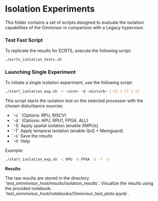 # **Isolation Experiments**

This folder contains a set of scripts designed to evaluate the isolation capabilities of the Omnivisor in comparison with a Legacy hypervisor.

### Test Fast Script

To replicate the results for ECRTS, execute the following script:

```bash
./ecrts_isolation_tests.sh
```

### Launching Single Experiment

To initiate a single isolation experiment, use the following script:

```bash
./start_isolation_exp.sh -c <core> -d <disturb> [-S] [-T] [-s]
```

This script starts the isolation test on the selected processor with the chosen disturbance sources:

- \`-c <core under isolation test>\` (Options: RPU, RISCV)
- \`-d <source of disturbance>\` (Options: APU, RPU1, FPGA, ALL)
- \`-S\` Apply spatial isolation (enable XMPUs)
- \`-T\` Apply temporal isolation (enable QoS + Memguard)
- \`-s\` Save the results
- \`-h\` Help

Example:

```bash
./start_isolation_exp.sh -c RPU -d FPGA -S -T -s
```

**Results**

The raw results are stored in the directory \`test_omnnivisor_host/results/isolation_results\`. Visualize the results using the provided notebook: \`test_omnnivisor_host/notebooks/Omnivisor_test_plots.ipynb\`.
